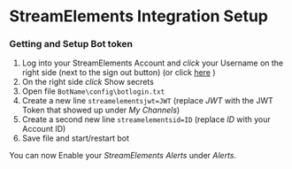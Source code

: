 # StreamElements Integration Setup

### Getting and Setup Bot token

1. Log into your StreamElements Account and *click* your Username on the right side (next to the sign out button) (or click [here](https://streamelements.com/dashboard/account/channels) )
2. On the right side *click* Show secrets
2. Open file `BotName\config\botlogin.txt`
3. Create a new line `streamelementsjwt=JWT` (replace *JWT* with the JWT Token that showed up under *My Channels*)
4. Create a second new line `streamelementsid=ID` (replace *ID* with your Account ID)
5. Save file and start/restart bot

You can now Enable your *StreamElements Alerts* under *Alerts*.
